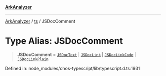 [**ArkAnalyzer**](../../../../README.md)

***

[ArkAnalyzer](../../../../globals.md) / [ts](../README.md) / JSDocComment

# Type Alias: JSDocComment

> **JSDocComment** = [`JSDocText`](../interfaces/JSDocText.md) \| [`JSDocLink`](../interfaces/JSDocLink.md) \| [`JSDocLinkCode`](../interfaces/JSDocLinkCode.md) \| [`JSDocLinkPlain`](../interfaces/JSDocLinkPlain.md)

Defined in: node\_modules/ohos-typescript/lib/typescript.d.ts:1931
